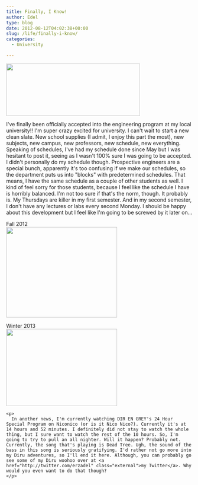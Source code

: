 ```yaml
---
title: Finally, I Know!
author: Edel
type: blog
date: 2012-08-12T04:02:38+00:00
slug: /life/finally-i-know/
categories:
  - University

---
```

<div class="right">
  <img src="http://brokenphrases.info/wp-content/uploads/2012/08/ENGINEERING-YES.png" alt="" title="ENGINEERING YES" width="362" height="141" class="alignnone size-full wp-image-896" />
</div>

I've finally been officially accepted into the engineering program at my local university!! I'm super crazy excited for university. I can't wait to start a new clean slate. New school supplies (I admit, I enjoy this part the most), new subjects, new campus, new professors, new schedule, new everything. Speaking of schedules, I've had my schedule done since May but I was hesitant to post it, seeing as I wasn't 100% sure I was going to be accepted. I didn't personally do my schedule though. Prospective engineers are a special bunch, apparently it's too confusing if we make our schedules, so the department puts us into "blocks" with predetermined schedules. That means, I have the same schedule as a couple of other students as well. I kind of feel sorry for those students, because I feel like the schedule I have is horribly balanced. I'm not too sure if that's the norm, though. It probably is. My Thursdays are killer in my first semester. And in my second semester, I don't have any lectures or labs every second Monday. I should be happy about this development but I feel like I'm going to be screwed by it later on...

<div class="center">
  Fall 2012<br /> <a href="http://brokenphrases.info/wp-content/uploads/2012/08/Fall-2012.png"><img src="http://brokenphrases.info/wp-content/uploads/2012/08/Fall-2012-300x244.png" alt="" title="Fall 2012" width="300" height="244" /></a></p> 
  
  <p>
    Winter 2013<br /> <a href="http://brokenphrases.info/wp-content/uploads/2012/08/Winter-2013.png"><img src="http://brokenphrases.info/wp-content/uploads/2012/08/Winter-2013-300x208.png" alt="" title="Winter 2013" width="300" height="208" /></a> </div> 
    
    <p>
      In another news, I'm currently watching DIR EN GREY's 24 Hour Special Program on Niconico (or is it Nico Nico?). Currently it's at 14 hours and 52 minutes. I definitely did not stay to watch the whole thing, but I sure want to watch the rest of the 10 hours. So, I'm going to try to pull an all nighter. Will it happen? Probably not. Currently, the song that's playing is Dead Tree. Ugh, the sound of the bass in this song is seriously gratifying. I'd rather not go more into my Diru adventures, so I'll end it here. Although, you can probably go see some of my Diru woohoo over at <a href="http://twitter.com/erzadel" class="external">my Twitter</a>. Why would you even want to do that though?
    </p>
    
    
    